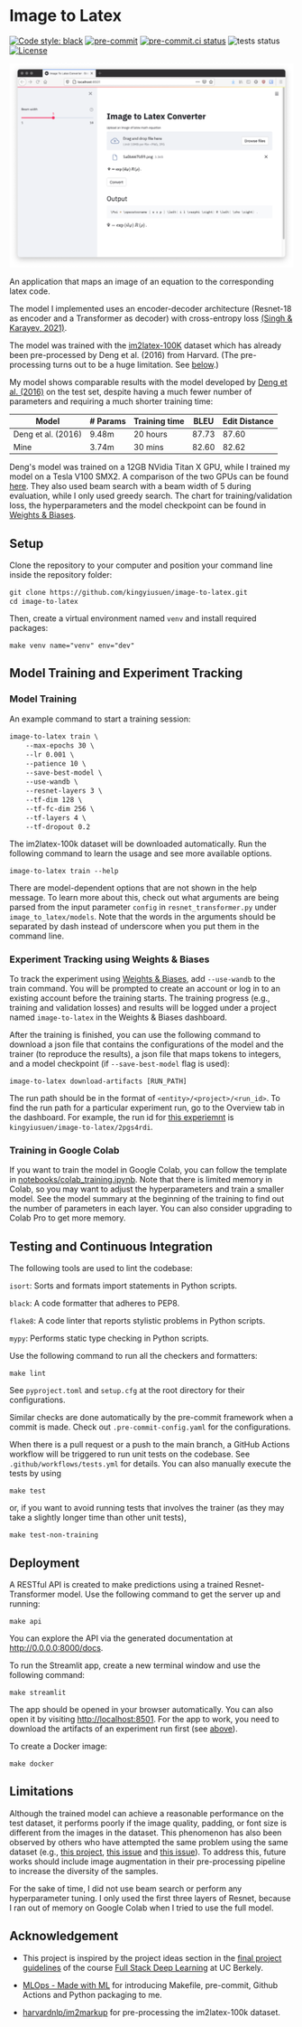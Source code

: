 # Image to Latex

[![Code style: black](https://img.shields.io/badge/code%20style-black-000000.svg)](https://github.com/psf/black)
[![pre-commit](https://img.shields.io/badge/pre--commit-enabled-brightgreen?logo=pre-commit&logoColor=white)](https://github.com/kingyiusuen/image-to-latex/blob/main/.pre-commit-config.yaml)
[![pre-commit.ci status](https://results.pre-commit.ci/badge/github/pre-commit/pre-commit/master.svg)](https://results.pre-commit.ci/latest/github/kingyiusuen/image-to-latex/main)
![tests status](https://github.com/kingyiusuen/image-to-latex/actions/workflows/tests.yml/badge.svg)
[![License](https://img.shields.io/github/license/kingyiusuen/image-to-latex)](https://github.com/kingyiusuen/image-to-latex/blob/main/LICENSE)

<img src="img/streamlit_app.png" alt="Image to Latex streamlit app" width="512">

An application that maps an image of an equation to the corresponding latex code.

The model I implemented uses an encoder-decoder architecture (Resnet-18 as encoder and a Transformer as decoder) with cross-entropy loss [(Singh & Karayev, 2021)](https://arxiv.org/abs/2103.06450).

The model was trained with the [im2latex-100K](http://lstm.seas.harvard.edu/latex/data/) dataset which has already been pre-processed by Deng et al. (2016) from Harvard. (The pre-processing turns out to be a huge limitation. See [below](#limitations).)

My model shows comparable results with the model developed by [Deng et al. (2016)](https://arxiv.org/pdf/1609.04938v1.pdf) on the test set, despite having a much fewer number of parameters and requiring a much shorter training time:

| Model              | # Params | Training time | BLEU     | Edit Distance |
|--------------------|----------|---------------|----------|---------------|
| Deng et al. (2016) | 9.48m    | 20 hours      | 87.73    | 87.60         |
| Mine               | 3.74m    | 30 mins       | 82.60    | 82.62         |

Deng's model was trained on a 12GB NVidia Titan X GPU, while I trained my model on a Tesla V100 SMX2. A comparison of the two GPUs can be found [here](https://www.gpuzoo.com/Compare/NVIDIA_Tesla_V100_SMX2__vs__NVIDIA_Titan_V/). They also used  beam search with a beam width of 5 during evaluation, while I only used greedy search. The chart for training/validation loss, the hyperparameters and the model checkpoint can be found in [Weights & Biases](https://wandb.ai/kingyiusuen/image-to-latex/runs/2pgs4rdi/).

## Setup

Clone the repository to your computer and position your command line inside the repository folder:

```
git clone https://github.com/kingyiusuen/image-to-latex.git
cd image-to-latex
```

Then, create a virtual environment named `venv` and install required packages:

```
make venv name="venv" env="dev"
```

## Model Training and Experiment Tracking

### Model Training

An example command to start a training session:

```
image-to-latex train \
    --max-epochs 30 \
    --lr 0.001 \
    --patience 10 \
    --save-best-model \
    --use-wandb \
    --resnet-layers 3 \
    --tf-dim 128 \
    --tf-fc-dim 256 \
    --tf-layers 4 \
    --tf-dropout 0.2
```

The im2latex-100k dataset will be downloaded automatically. Run the following command to learn the usage and see more available options.

```
image-to-latex train --help
```

There are model-dependent options that are not shown in the help message. To learn more about this, check out what arguments are being parsed from the input parameter `config` in `resnet_transformer.py` under `image_to_latex/models`. Note that the words in the arguments should be separated by dash instead of underscore when you put them in the command line.

### Experiment Tracking using Weights & Biases

To track the experiment using [Weights & Biases](https://wandb.ai), add ``--use-wandb`` to the train command. You will be prompted to create an account or log in to an existing account before the training starts. The training progress (e.g., training and validation losses) and results will be logged under a project named `image-to-latex` in the Weights & Biases dashboard.

After the training is finished, you can use the following command to download a json file that contains the configurations of the model and the trainer (to reproduce the results), a json file that maps tokens to integers, and a model checkpoint (if `--save-best-model` flag is used):

```
image-to-latex download-artifacts [RUN_PATH]
```

The run path should be in the format of `<entity>/<project>/<run_id>`. To find the run path for a particular experiment run, go to the Overview tab in the dashboard. For example, the run id for [this experiemnt]((https://wandb.ai/kingyiusuen/image-to-latex/runs/2pgs4rdi/)) is `kingyiusuen/image-to-latex/2pgs4rdi`.

### Training in Google Colab

If you want to train the model in Google Colab, you can follow the template in [notebooks/colab_training.ipynb](https://colab.research.google.com/github/kingyiusuen/image-to-latex/blob/main/notebooks/colab_training.ipynb). Note that there is limited memory in Colab, so you may want to adjust the hyperparameters and train a smaller model. See the model summary at the beginning of the training to find out the number of parameters in each layer. You can also consider upgrading to Colab Pro to get more memory.

## Testing and Continuous Integration

The following tools are used to lint the codebase:

`isort`: Sorts and formats import statements in Python scripts.

`black`: A code formatter that adheres to PEP8.

`flake8`: A code linter that reports stylistic problems in Python scripts.

`mypy`: Performs static type checking in Python scripts.

Use the following command to run all the checkers and formatters:

```
make lint
```

See `pyproject.toml` and `setup.cfg` at the root directory for their configurations.

Similar checks are done automatically by the pre-commit framework when a commit is made. Check out `.pre-commit-config.yaml` for the configurations.

When there is a pull request or a push to the main branch, a GitHub Actions workflow will be triggered to run unit tests on the codebase. See `.github/workflows/tests.yml` for details. You can also manually execute the tests by using

```
make test
```

or, if you want to avoid running tests that involves the trainer (as they may take a slightly longer time than other unit tests),

```
make test-non-training
```

## Deployment

A RESTful API is created to make predictions using a trained Resnet-Transformer model. Use the following command to get the server up and running:

```
make api
```

You can explore the API via the generated documentation at http://0.0.0.0:8000/docs.

To run the Streamlit app, create a new terminal window and use the following command:

```
make streamlit
```

The app should be opened in your browser automatically. You can also open it by visiting [http://localhost:8501](http://localhost:8501). For the app to work, you need to download the artifacts of an experiment run first (see [above](#Experiment-Tracking-using-Weights-&-Biases)).

To create a Docker image:

```
make docker
```

## Limitations

Although the trained model can achieve a reasonable performance on the test dataset, it performs poorly if the image quality, padding, or font size is different from the images in the dataset. This phenomenon has also been observed by others who have attempted the same problem using the same dataset (e.g., [this project](https://wandb.ai/site/articles/image-to-latex), [this issue](https://github.com/harvardnlp/im2markup/issues/12) and [this issue](https://github.com/harvardnlp/im2markup/issues/21)). To address this, future works should include image augmentation in their pre-processing pipeline to increase the diversity of the samples.

For the sake of time, I did not use beam search or perform any hyperparameter tuning. I only used the first three layers of Resnet, because I ran out of memory on Google Colab when I tried to use the full model.

## Acknowledgement

- This project is inspired by the project ideas section in the [final project guidelines](https://docs.google.com/document/d/1pXPJ79cQeyDk3WdlYipA6YbbcoUhIVURqan_INdjjG4/edit) of the course [Full Stack Deep Learning](https://fullstackdeeplearning.com/) at UC Berkely.

- [MLOps - Made with ML](https://madewithml.com/courses/mlops/) for introducing Makefile, pre-commit, Github Actions and Python packaging to me.

- [harvardnlp/im2markup](https://github.com/harvardnlp/im2markup) for pre-processing the im2latex-100k dataset.